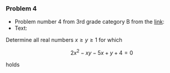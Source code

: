 ### Problem 4

- Problem number 4 from 3rd grade category B from the [link](https://imomath.com/srb/zadaci/2014_opstinsko.pdf):  
- Text:  

Determine all real numbers $x \geq y \geq 1$ for which

$$2x^2 - xy - 5x + y + 4 = 0$$

holds